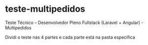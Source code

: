 # teste-multipedidos
Teste Técnico – Desenvolvedor Pleno Fullstack (Laravel + Angular) - Multipedidos

Dividi o teste nas 4 partes e cada parte está na pasta específica
